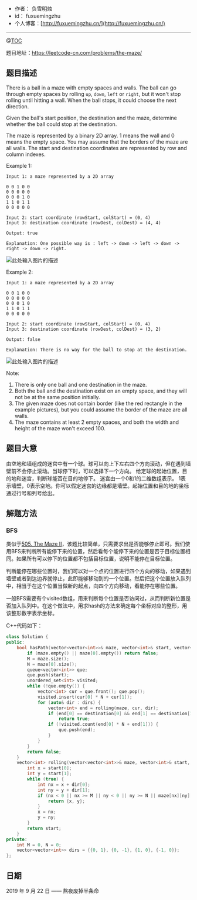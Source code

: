 

- 作者：    负雪明烛
- id：      fuxuemingzhu
- 个人博客：[http://fuxuemingzhu.cn/](http://fuxuemingzhu.cn/)

---
@[TOC](目录)

题目地址：https://leetcode-cn.com/problems/the-maze/

## 题目描述

There is a ball in a maze with empty spaces and walls. The ball can go through empty spaces by rolling `up`, `down`, `left` or `right`, but it won't stop rolling until hitting a wall. When the ball stops, it could choose the next direction.

Given the ball's start position, the destination and the maze, determine whether the ball could stop at the destination.

The maze is represented by a binary 2D array. 1 means the wall and 0 means the empty space. You may assume that the borders of the maze are all walls. The start and destination coordinates are represented by row and column indexes.

Example 1:

    Input 1: a maze represented by a 2D array
    
    0 0 1 0 0
    0 0 0 0 0
    0 0 0 1 0
    1 1 0 1 1
    0 0 0 0 0

    Input 2: start coordinate (rowStart, colStart) = (0, 4)
    Input 3: destination coordinate (rowDest, colDest) = (4, 4)
    
    Output: true
    
    Explanation: One possible way is : left -> down -> left -> down -> right -> down -> right.

![此处输入图片的描述][1]

Example 2:

    Input 1: a maze represented by a 2D array
    
    0 0 1 0 0
    0 0 0 0 0
    0 0 0 1 0
    1 1 0 1 1
    0 0 0 0 0
    
    Input 2: start coordinate (rowStart, colStart) = (0, 4)
    Input 3: destination coordinate (rowDest, colDest) = (3, 2)
    
    Output: false

    Explanation: There is no way for the ball to stop at the destination.

![此处输入图片的描述][2]

Note:

1. There is only one ball and one destination in the maze.
1. Both the ball and the destination exist on an empty space, and they will not be at the same position initially.
1. The given maze does not contain border (like the red rectangle in the example pictures), but you could assume the border of the maze are all walls.
1. The maze contains at least 2 empty spaces, and both the width and height of the maze won't exceed 100.


## 题目大意

由空地和墙组成的迷宫中有一个球。球可以向上下左右四个方向滚动，但在遇到墙壁前不会停止滚动。当球停下时，可以选择下一个方向。
给定球的起始位置，目的地和迷宫，判断球能否在目的地停下。
迷宫由一个0和1的二维数组表示。 1表示墙壁，0表示空地。你可以假定迷宫的边缘都是墙壁。起始位置和目的地的坐标通过行号和列号给出。

## 解题方法

### BFS

类似于[505. The Maze II][3]，该题比较简单，只需要求出是否能够停止即可。我们使用BFS来判断所有能停下来的位置，然后看每个能停下来的位置是否于目标位置相同。如果所有可以停下的位置都不包括目标位置，说明不能停在目标位置。

判断能停在哪些位置时，我们可以对一个点的位置进行四个方向的移动，如果遇到墙壁或者到达边界就停止，此即能够移动到的一个位置。然后把这个位置放入队列中，相当于在这个位置当做新的起点，向四个方向移动，看能停在哪些位置。

一般BFS需要有个visited数组，用来判断每个位置是否访问过，从而判断新位置是否加入队列中。在这个做法中，用求hash的方法来确定每个坐标对应的整形，用该整形数字表示坐标。

C++代码如下：

```cpp
class Solution {
public:
    bool hasPath(vector<vector<int>>& maze, vector<int>& start, vector<int>& destination) {
        if (maze.empty() || maze[0].empty()) return false;
        M = maze.size();
        N = maze[0].size();
        queue<vector<int>> que;
        que.push(start);
        unordered_set<int> visited;
        while (!que.empty()) {
            vector<int> cur = que.front(); que.pop();
            visited.insert(cur[0] * N + cur[1]);
            for (auto& dir : dirs) {
                vector<int> end = rolling(maze, cur, dir);
                if (end[0] == destination[0] && end[1] == destination[1])
                    return true;
                if (!visited.count(end[0] * N + end[1])) {
                    que.push(end);
                }
            }
        }
        return false;
    }
    vector<int> rolling(vector<vector<int>>& maze, vector<int>& start, vector<int>& dir) {
        int x = start[0];
        int y = start[1];
        while (true) {
            int nx = x + dir[0];
            int ny = y + dir[1];
            if (nx < 0 || nx >= M || ny < 0 || ny >= N || maze[nx][ny] == 1) {
                return {x, y};
            }
            x = nx;
            y = ny;
        }
        return start;
    }
private:
    int M = 0, N = 0;
    vector<vector<int>> dirs = {{0, 1}, {0, -1}, {1, 0}, {-1, 0}};
};
```

## 日期

2019 年 9 月 22 日 —— 熬夜废掉半条命


  [1]: https://assets.leetcode.com/uploads/2018/10/12/maze_1_example_1.png
  [2]: https://assets.leetcode.com/uploads/2018/10/13/maze_1_example_2.png
  [3]: https://blog.csdn.net/fuxuemingzhu/article/details/101056461
